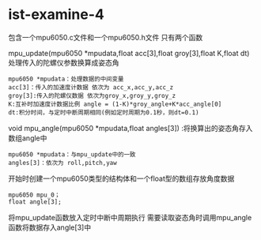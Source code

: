 # ist-examine-4
包含一个mpu6050.c文件和一个mpu6050.h文件 只有两个函数

mpu_update(mpu6050 *mpudata,float acc[3],float groy[3],float K,float dt) 处理传入的陀螺仪参数换算成姿态角
    
    mpu6050 *mpudata：处理数据的中间变量
    acc[3]：传入的加速度计数据 依次为 acc_x,acc_y,acc_z
    groy[3]:传入的陀螺仪数据 依次为groy_x,groy_y,groy_z
    K:互补时加速度计数据比例 angle = (1-K)*groy_angle+K*acc_angle[0]
    dt:积分时间，与定时中断周期相同(例如定时周期为0.1秒，则dt=0.1)

void mpu_angle(mpu6050 *mpudata,float angles[3]) :将换算出的姿态角存入数组angle中  
    
    mpu6050 *mpudata：与mpu_update中的一致
    angles[3]：依次为 roll,pitch,yaw

开始时创建一个mpu6050类型的结构体和一个float型的数组存放角度数据 

    mpu6050 mpu_0；
    float angle[3];

将mpu_update函数放入定时中断中周期执行
需要读取姿态角时调用mpu_angle函数将数据存入angle[3]中


